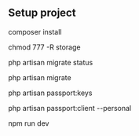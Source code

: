 ## Setup project

composer install

chmod 777 -R storage

php artisan migrate status

php artisan migrate

php artisan passport:keys

php artisan passport:client --personal

npm run dev